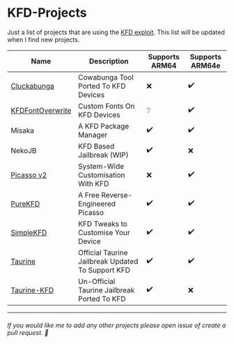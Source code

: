 # KFD-Projects
Just a list of projects that are using the [KFD exploit](https://github.com/felix-pb/kfd). This list will be updated when I find new projects.

| Name | Description | Supports ARM64 | Supports ARM64e |
| ---- | ----------- | -------------- | --------------- |
| [Cluckabunga](https://github.com/leminlimez/Cluckabunga) | Cowabunga Tool Ported To KFD Devices | ❌ | ✔️ |
| [KFDFontOverwrite](https://github.com/Lrdsnow/KFDFontOverwrite) | Custom Fonts On KFD Devices | ❔ | ✔️ |
| Misaka | A KFD Package Manager | ✔️ | ✔️ |
| NekoJB | KFD Based Jailbreak (WIP) | ✔️ | ❌ |
| [Picasso v2](https://repo.sourceloc.net/packages/picasso) | System-Wide Customisation With KFD | ❌ | ✔️ |
| [PureKFD](https://github.com/Lrdsnow/PureKFD) | A Free Reverse-Engineered Picasso  | ✔️ | ✔️ |
| [SimpleKFD](https://github.com/Lrdsnow/SimpleKFD) | KFD Tweaks to Customise Your Device | ✔️ | ✔️ |
| [Taurine](https://github.com/Odyssey-Team/Taurine/tree/kfd) | Official Taurine Jailbreak Updated To Support KFD  | ✔️ | ✔️ |
| [Taurine-KFD](https://github.com/pwnd2e/Taurine-KFD) | Un-Official Taurine Jailbreak Ported To KFD  | ✔️ | ❌ |

---

###### If you would like me to add any other projects please open issue of create a pull request. 🙂
